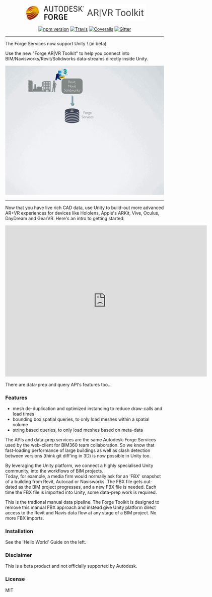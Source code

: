 <p align="center">
  <img src="logo_forge.png" alt="Forge ARVR-Toolkit" />
</p>

<p align="center">
<a href="https://www.npmjs.com/package/boardgame.io"><img src="https://badge.fury.io/js/boardgame.io.svg" alt="npm version" /></a>
<a href="https://travis-ci.org/google/boardgame.io"><img src="https://img.shields.io/travis/google/boardgame.io/master.svg" alt="Travis" /></a>
<a href="https://coveralls.io/github/google/boardgame.io?branch=master"><img src="https://img.shields.io/coveralls/google/boardgame.io.svg" alt="Coveralls" /></a>
<a href="https://gitter.im/boardgame-io"><img src="https://badges.gitter.im/forgetoolkit.svg" alt="Gitter" /></a>
</p>

---
The Forge Services now support Unity ! (in beta)

Use the new "Forge AR|VR Toolkit" to help you connect into BIM/Navisworks/Revit/Solidworks data-streams directly inside Unity.

![ForgeToolkit Overview](artoolkit.gif)

---
Now that you have live rich CAD data, use Unity to build-out more advanced AR+VR experiences for devices like Hololens, Apple's ARKit, Vive, Oculus, DayDream and GearVR. Here's an intro to getting started:

<iframe width="640" height="480" src="https://www.youtube.com/embed/I5RBVA1Kipk" frameborder="0" allowfullscreen></iframe>


There are data-prep and query API's features too...
### Features
* mesh de-duplication and optimized instancing to reduce draw-calls and load times
* bounding box spatial queries, to only load meshes within a spatial volume
* string based queries,  to only load meshes based on meta-data

The APIs and data-prep services are the same Autodesk-Forge Services used by the web-client for BIM360 team collaboration.  So we know that fast-loading performance of large buildings as well as clash detection between versions (think git diff'ing in 3D) is now possible in Unity too.

By leveraging the Unity platform, we connect a highly specialised Unity community, into the workflows of BIM projects.  
Today, for example, a media firm would normally ask for an 'FBX' snapshot of a building from Revit, Autocad or Navisworks.  The FBX file gets out-dated as the BIM project progresses, and a new FBX file is needed.  Each time the FBX file is imported into Unity, some data-prep work is required.

This is the tradional manual data pipeline.  The Forge Toolkit is designed to remove this manual FBX approach and instead give Unity platform direct access to the Revit and Navis data flow at any stage of a BIM project.  No more FBX imports.


### Installation

See the 'Hello World' Guide on the left.

### Disclaimer

This is a beta product and not officially supported by Autodesk.

### License

MIT
